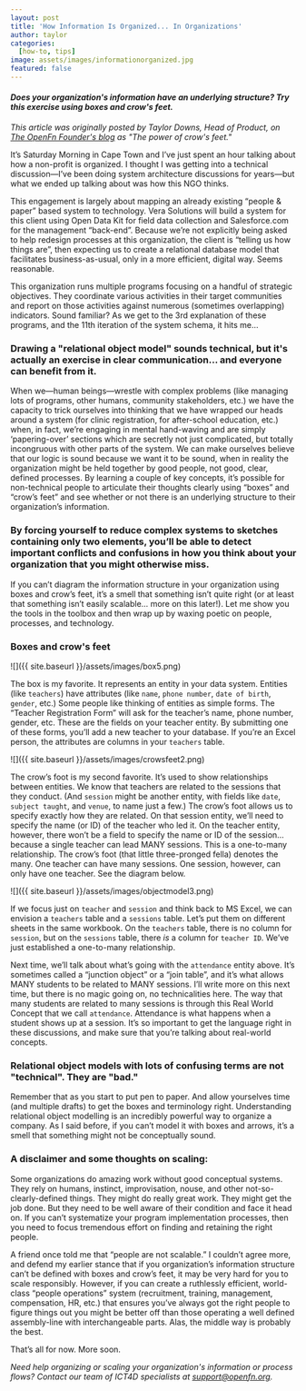 ```yaml
---
layout: post
title: 'How Information Is Organized... In Organizations'
author: taylor 
categories:
  [how-to, tips]
image: assets/images/informationorganized.jpg
featured: false
---
```


#### _Does your organization's information have an underlying structure? Try this exercise using boxes and crow's feet._

_This article was originally posted by Taylor Downs, Head of Product, on [The OpenFn Founder's blog](https://medium.com/@taylordowns2000) as "The power of crow's feet."_


It’s Saturday Morning in Cape Town and I’ve just spent an hour talking about how a non-profit is organized. I thought I was getting into a technical discussion—I’ve been doing system architecture discussions for years—but what we ended up talking about was how this NGO thinks.

This engagement is largely about mapping an already existing “people & paper” based system to technology. Vera Solutions will build a system for this client using Open Data Kit for field data collection and Salesforce.com for the management “back-end”. Because we’re not explicitly being asked to help redesign processes at this organization, the client is “telling us how things are”, then expecting us to create a relational database model that facilitates business-as-usual, only in a more efficient, digital way. Seems reasonable.

This organization runs multiple programs focusing on a handful of strategic objectives. They coordinate various activities in their target communities and report on those activities against numerous (sometimes overlapping) indicators. Sound familiar? As we get to the 3rd explanation of these programs, and the 11th iteration of the system schema, it hits me…

### Drawing a "relational object model" sounds technical, but it's actually an exercise in clear communication... and everyone can benefit from it. 

When we—human beings—wrestle with complex problems (like managing lots of programs, other humans, community stakeholders, etc.) we have the capacity to trick ourselves into thinking that we have wrapped our heads around a system (for clinic registration, for after-school education, etc.) when, in fact, we’re engaging in mental hand-waving and are simply ‘papering-over’ sections which are secretly not just complicated, but totally incongruous with other parts of the system. We can make ourselves believe that our logic is sound because we want it to be sound, when in reality the organization might be held together by good people, not good, clear, defined processes. By learning a couple of key concepts, it’s possible for non-technical people to articulate their thoughts clearly using “boxes” and “crow’s feet” and see whether or not there is an underlying structure to their organization’s information.

### By forcing yourself to reduce complex systems to sketches containing only two elements, you’ll be able to detect important conflicts and confusions in how you think about your organization that you might otherwise miss.

If you can’t diagram the information structure in your organization using boxes and crow’s feet, it’s a smell that something isn’t quite right (or at least that something isn’t easily scalable… more on this later!). Let me show you the tools in the toolbox and then wrap up by waxing poetic on people, processes, and technology.


### Boxes and crow's feet 

![]({{ site.baseurl }}/assets/images/box5.png)

The box is my favorite. It represents an entity in your data system. Entities (like `teachers`) have attributes (like `name`, `phone number`, `date of birth`, `gender`, etc.) Some people like thinking of entities as simple forms. The “Teacher Registration Form” will ask for the teacher’s name, phone number, gender, etc. These are the fields on your teacher entity. By submitting one of these forms, you’ll add a new teacher to your database. If you’re an Excel person, the attributes are columns in your `teachers` table.

![]({{ site.baseurl }}/assets/images/crowsfeet2.png)

The crow’s foot is my second favorite. It’s used to show relationships between entities. We know that teachers are related to the sessions that they conduct. (And `session` might be another entity, with fields like `date`, `subject taught`, and `venue`, to name just a few.) The crow’s foot allows us to specify exactly how they are related. On that session entity, we’ll need to specify the name (or ID) of the teacher who led it. On the teacher entity, however, there won’t be a field to specify the name or ID of the session… because a single teacher can lead MANY sessions. This is a one-to-many relationship. The crow’s foot (that little three-pronged fella) denotes the many. One teacher can have many sessions. One session, however, can only have one teacher. See the diagram below.

![]({{ site.baseurl }}/assets/images/objectmodel3.png)

If we focus just on `teacher` and `session` and think back to MS Excel, we can envision a `teachers` table and a `sessions` table. Let’s put them on different sheets in the same workbook. On the `teachers` table, there is no column for `session`, but on the `sessions` table, there _is_ a column for `teacher ID`. We’ve just established a one-to-many relationship.

Next time, we’ll talk about what’s going with the `attendance` entity above. It’s sometimes called a “junction object” or a “join table”, and it’s what allows MANY students to be related to MANY sessions. I’ll write more on this next time, but there is no magic going on, no technicalities here. The way that many students are related to many sessions is through this Real World Concept that we call `attendance`. Attendance is what happens when a student shows up at a session. It’s so important to get the language right in these discussions, and make sure that you’re talking about real-world concepts.

### Relational object models with lots of confusing terms are not "technical". They are "bad."

Remember that as you start to put pen to paper. And allow yourselves time (and multiple drafts) to get the boxes and terminology right. Understanding relational object modelling is an incredibly powerful way to organize a company. As I said before, if you can’t model it with boxes and arrows, it’s a smell that something might not be conceptually sound.

### A disclaimer and some thoughts on scaling:

Some organizations do amazing work without good conceptual systems. They rely on humans, instinct, improvisation, nouse, and other not-so-clearly-defined things. They might do really great work. They might get the job done. But they need to be well aware of their condition and face it head on. If you can’t systematize your program implementation processes, then you need to focus tremendous effort on finding and retaining the right people.

A friend once told me that “people are not scalable.” I couldn’t agree more, and defend my earlier stance that if you organization’s information structure can’t be defined with boxes and crow’s feet, it may be very hard for you to scale responsibly. However, if you can create a ruthlessly efficient, world-class “people operations” system (recruitment, training, management, compensation, HR, etc.) that ensures you’ve always got the right people to figure things out you might be better off than those operating a well defined assembly-line with interchangeable parts. Alas, the middle way is probably the best.

That’s all for now. More soon.

_Need help organizing or scaling your organization's information or process flows? Contact our team of ICT4D specialists at <support@openfn.org>._
